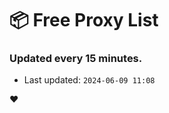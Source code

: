 # :package: Free Proxy List
### Updated every 15 minutes.

- Last updated: `2024-06-09 11:08`

:heart:
